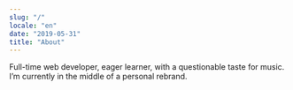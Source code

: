 ```yaml
---
slug: "/"
locale: "en"
date: "2019-05-31"
title: "About"
---
```

Full-time web developer, eager learner, with a questionable taste for music. I’m currently in the middle of a personal rebrand.
